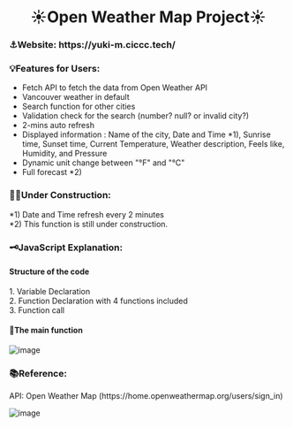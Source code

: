 <h1 align="center">☀️Open Weather Map Project☀️</h1>
<h3 align="left">⚓Website: https://yuki-m.ciccc.tech/</h3>
<h3 align="left">💡Features for Users:</h3>

- Fetch API to fetch the data from Open Weather API
- Vancouver weather in default
- Search function for other cities
- Validation check for the search (number? null? or invalid city?)
- 2-mins auto refresh
- Displayed information : Name of the city, Date and Time *1), Sunrise time, Sunset time, Current Temperature, Weather description, Feels like, Humidity, and Pressure
- Dynamic unit change between "°F" and "°C"
- Full forecast *2)

<h3 align="left">🙇‍♀️Under Construction:</h3>
*1) Date and Time refresh every 2 minutes<br>
*2) This function is still under construction.

<h3 align="left">🗝️JavaScript Explanation:</h3>
<h4>Structure of the code</h4>
1. Variable Declaration<br>
2. Function Declaration with 4 functions included<br>
3. Function call <br>

<h4>🏴󠁵󠁳󠁭󠁥󠁿The main function</h4>

![image](https://user-images.githubusercontent.com/76931326/111107931-0f27b500-8515-11eb-9800-4e3d0e5a9cda.png)

<h3 align="left">📚Reference:</h3>
<p align="left">API: Open Weather Map (https://home.openweathermap.org/users/sign_in)</p>

![image](https://user-images.githubusercontent.com/76931326/110907174-dc39b300-82c1-11eb-85d7-27464cf5c7e5.png)

